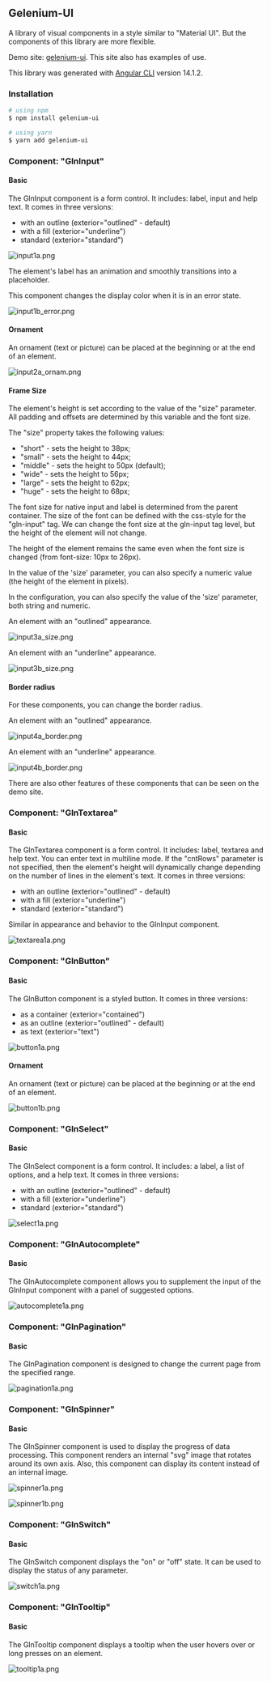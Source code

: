 ## Gelenium-UI

A library of visual components in a style similar to "Material UI".
But the components of this library are more flexible.

Demo site: [gelenium-ui](https://alx-melnichuk.github.io/gelenium-ui/).
This site also has examples of use.

This library was generated with [Angular CLI](https://v14.angular.io/cli) version 14.1.2.

### Installation

```bash
# using npm
$ npm install gelenium-ui

# using yarn
$ yarn add gelenium-ui
```

### Component: "GlnInput"

#### Basic
The GlnInput component is a form control. It includes: label, input and help text.
It comes in three versions:

- with an outline (exterior="outlined" - default)
- with a fill (exterior="underline")
- standard (exterior="standard")

![input1a.png](/pictures-readme/input1a.png)


The element's label has an animation and smoothly transitions into a placeholder.

This component changes the display color when it is in an error state.

![input1b_error.png](/pictures-readme/input1b_error.png)
               

#### Ornament

An ornament (text or picture) can be placed at the beginning or at the end of an element.

![input2a_ornam.png](/pictures-readme/input2a_ornam.png)


#### Frame Size

The element's height is set according to the value of the "size" parameter. 
All padding and offsets are determined by this variable and the font size.

The "size" property takes the following values:
- "short" - sets the height to 38px;
- "small" - sets the height to 44px;
- "middle" - sets the height to 50px (default);
- "wide" - sets the height to 56px;
- "large" - sets the height to 62px;
- "huge" - sets the height to 68px;

The font size for native input and label is determined from the parent container.
The size of the font can be defined with the css-style for the "gln-input" tag.
We can change the font size at the gln-input tag level, but the height of the element will not change.

The height of the element remains the same even when the font size is changed (from font-size: 10px to 26px).

In the value of the 'size' parameter, you can also specify a numeric value (the height of the element in pixels).

In the configuration, you can also specify the value of the 'size' parameter, both string and numeric.

An element with an "outlined" appearance.

![input3a_size.png](/pictures-readme/input3a_size.png)

An element with an "underline" appearance.

![input3b_size.png](/pictures-readme/input3b_size.png)


#### Border radius

For these components, you can change the border radius.

An element with an "outlined" appearance.

![input4a_border.png](/pictures-readme/input4a_border.png)

An element with an "underline" appearance.

![input4b_border.png](/pictures-readme/input4b_border.png)

There are also other features of these components that can be seen on the demo site.

### Component: "GlnTextarea"

#### Basic

The GlnTextarea component is a form control. It includes: label, textarea and help text. You can enter text in multiline mode. If the "cntRows" parameter is not specified, then the element's height will dynamically change depending on the number of lines in the element's text.
It comes in three versions:

- with an outline (exterior="outlined" - default)
- with a fill (exterior="underline")
- standard (exterior="standard")

Similar in appearance and behavior to the GlnInput component.

![textarea1a.png](/pictures-readme/textarea1a.png)

### Component: "GlnButton"

#### Basic

The GlnButton component is a styled button.
It comes in three versions:

- as a container (exterior="contained")
- as an outline (exterior="outlined" - default)
- as text (exterior="text")

![button1a.png](/pictures-readme/button1a.png)

#### Ornament

An ornament (text or picture) can be placed at the beginning or at the end of an element.

![button1b.png](/pictures-readme/button1b.png)

### Component: "GlnSelect"

#### Basic

The GlnSelect component is a form control. It includes: a label, a list of options, and a help text.
It comes in three versions:

- with an outline (exterior="outlined" - default)
- with a fill (exterior="underline")
- standard (exterior="standard")

![select1a.png](/pictures-readme/select1a.png)


### Component: "GlnAutocomplete"

#### Basic

The GlnAutocomplete component allows you to supplement the input of the GlnInput component with a panel of suggested options.

![autocomplete1a.png](/pictures-readme/autocomplete1a.png)

### Component: "GlnPagination"

#### Basic

The GlnPagination component is designed to change the current page from the specified range.

![pagination1a.png](/pictures-readme/pagination1a.png)

### Component: "GlnSpinner"

#### Basic

The GlnSpinner component is used to display the progress of data processing.
This component renders an internal "svg" image that rotates around its own axis.
Also, this component can display its content instead of an internal image.

![spinner1a.png](/pictures-readme/spinner1a.png)

![spinner1b.png](/pictures-readme/spinner1b.png)

### Component: "GlnSwitch"

#### Basic

The GlnSwitch component displays the "on" or "off" state. It can be used to display the status of any parameter.

![switch1a.png](/pictures-readme/switch1a.png)

### Component: "GlnTooltip"

#### Basic

The GlnTooltip component displays a tooltip when the user hovers over or long presses on an element.

![tooltip1a.png](/pictures-readme/tooltip1a.png)

